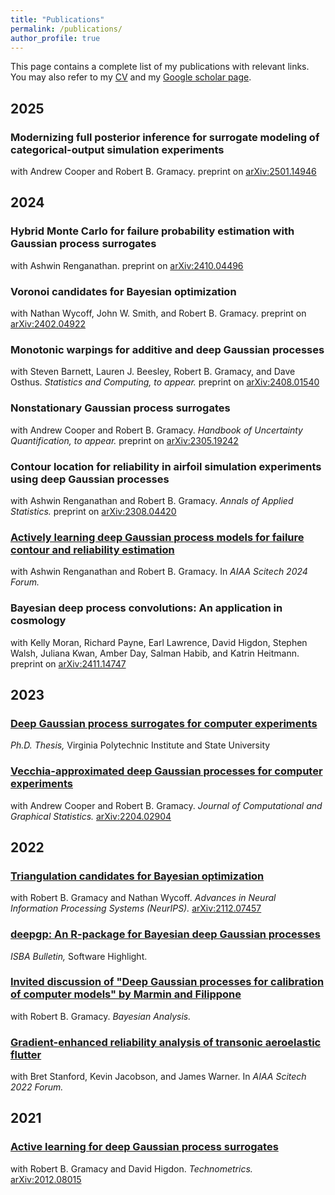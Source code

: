 ```yaml
---
title: "Publications"
permalink: /publications/
author_profile: true
---
```


This page contains a complete list of my publications with relevant links.  You may also refer to my [CV](/files/BoothCV.pdf) and my [Google scholar page](https://scholar.google.com/citations?user=yL2Ik1UAAAAJ&hl=en&oi=ao). 

2025
------

### Modernizing full posterior inference for surrogate modeling of categorical-output simulation experiments
with Andrew Cooper and Robert B. Gramacy. preprint on [arXiv:2501.14946](https://arxiv.org/pdf/2501.14946)

2024
------

### Hybrid Monte Carlo for failure probability estimation with Gaussian process surrogates
with Ashwin Renganathan. preprint on [arXiv:2410.04496](https://arxiv.org/pdf/2410.04496)

### Voronoi candidates for Bayesian optimization
with Nathan Wycoff, John W. Smith, and Robert B. Gramacy. preprint on [arXiv:2402.04922](https://arxiv.org/pdf/2402.04922)

### Monotonic warpings for additive and deep Gaussian processes
with Steven Barnett, Lauren J. Beesley, Robert B. Gramacy, and Dave Osthus. *Statistics and Computing, to appear.* preprint on [arXiv:2408.01540](https://arxiv.org/pdf/2408.01540)

### Nonstationary Gaussian process surrogates
with Andrew Cooper and Robert B. Gramacy. *Handbook of Uncertainty Quantification, to appear.* preprint on [arXiv:2305.19242](https://arxiv.org/pdf/2305.19242)

### Contour location for reliability in airfoil simulation experiments using deep Gaussian processes
with Ashwin Renganathan and Robert B. Gramacy. *Annals of Applied Statistics.* preprint on [arXiv:2308.04420](https://arxiv.org/pdf/2308.04420)  

### [Actively learning deep Gaussian process models for failure contour and reliability estimation](https://arc.aiaa.org/doi/abs/10.2514/6.2024-0577)
with Ashwin Renganathan and Robert B. Gramacy. In *AIAA Scitech 2024 Forum.*

### Bayesian deep process convolutions: An application in cosmology

with Kelly Moran, Richard Payne, Earl Lawrence, David Higdon, Stephen Walsh, Juliana Kwan, Amber Day, Salman Habib, and Katrin Heitmann.  preprint on [arXiv:2411.14747](https://arxiv.org/pdf/2411.14747)

2023
------

### [Deep Gaussian process surrogates for computer experiments](http://hdl.handle.net/10919/114845)
*Ph.D. Thesis,* Virginia Polytechnic Institute and State University  

### [Vecchia-approximated deep Gaussian processes for computer experiments](https://www.tandfonline.com/doi/full/10.1080/10618600.2022.2129662)
with Andrew Cooper and Robert B. Gramacy. *Journal of Computational and Graphical Statistics.* [arXiv:2204.02904](https://arxiv.org/pdf/2204.02904)

2022
------

### [Triangulation candidates for Bayesian optimization](https://proceedings.neurips.cc/paper_files/paper/2022/hash/e9750610639c3e7a849cff746bf60dbd-Abstract-Conference.html)
with Robert B. Gramacy and Nathan Wycoff. *Advances in Neural Information Processing Systems (NeurIPS).* [arXiv:2112.07457](https://arxiv.org/pdf/2112.07457)

### [deepgp: An R-package for Bayesian deep Gaussian processes](https://bayesian.org/wp-content/uploads/2022/12/2212.pdf)
*ISBA Bulletin,* Software Highlight.

### [Invited discussion of "Deep Gaussian processes for calibration of computer models" by Marmin and Filippone](https://projecteuclid.org/journals/bayesian-analysis/advance-publication/Deep-Gaussian-Processes-for-Calibration-of-Computer-Models/10.1214/21-BA1293.full)
with Robert B. Gramacy. *Bayesian Analysis.*

### [Gradient-enhanced reliability analysis of transonic aeroelastic flutter](https://arc.aiaa.org/doi/10.2514/6.2022-0632)
with Bret Stanford, Kevin Jacobson, and James Warner. In *AIAA Scitech 2022 Forum.*

2021
------

### [Active learning for deep Gaussian process surrogates](https://www.tandfonline.com/doi/full/10.1080/00401706.2021.2008505)
with Robert B. Gramacy and David Higdon. *Technometrics.* [arXiv:2012.08015](https://arxiv.org/pdf/2012.08015v2)



